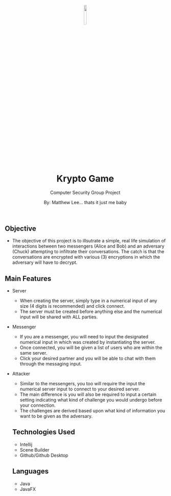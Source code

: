 <p align="center"><img width=12.5% src="https://github.com/KryptoComputerDudesMinusAdam/KryptoGame"></p>
<h1 align="center">Krypto Game</h1>
<p align="center">Computer Security Group Project</p>
<p align="center">By: Matthew Lee... thats it just me baby</p>
<br>

## Objective

- The objective of this project is to illsutrate a simple, real life simulation of interactions between two messengers (Alice and Bob)
and an adversary (Chuck) attempting to infiltrate their conversations. The catch is that the conversations are encrypted with various (3)
encryptions in which the adversary will have to decrypt.

## Main Features
- Server
  - When creating the server, simply type in a numerical input of any size (4 digits is recommended) and click connect.
  - The server must be created before anything else and the numerical input will be shared with ALL parties.
- Messenger
  - If you are a messenger, you will need to input the designated numerical input in which was created by instantiating the server.
  - Once connected, you will be given a list of users who are within the same server.
  - Click your desired partner and you will be able to chat with them through the messaging input. 
- Attacker
  - Similar to the messengers, you too will require the input the numerical server input to connect to your desired server.
  - The main difference is you will also be required to input a certain setting indicating what kind of challenge you would undergo
  before your connection. 
  - The challenges are derived based upon what kind of information you want to be given as the adversary.
  
  ## Technologies Used
  - Intellij
  - Scene Builder
  - Github/Github Desktop
  
  ## Languages
  - Java
  - JavaFX
